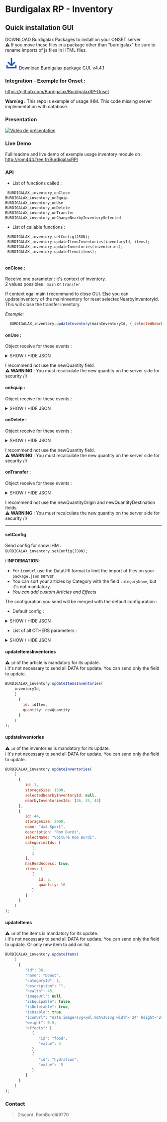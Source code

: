 
# Burdigalax RP - Inventory 

## Quick installation GUI

DOWNLOAD Burdigalax Packages to install on your ONSET server.   
:warning: If you move these files in a package other than "burdigalax" be sure to rename imports of js files in HTML files.

[![Download](../../../download.svg "Download") Download Burdigalax package GUI. v4.4.1](https://github.com//Burdigalax/BurdigalaxGUI/raw/master/ONSET_SERVER.4.4.1.zip)


### Integration - Exemple for Onset : 

https://github.com/Burdigalax/BurdigalaxRP-Onset

**Warning :** This repo is exemple of usage IHM. This code missing server implementation with database.

### Presentation

[![Vidéo de présentation](https://img.youtube.com/vi/BiZdyClU7Cs/0.jpg)](https://www.youtube.com/watch?v=BiZdyClU7Cs)

### Live Demo

Full readme and live demo of exemple usage inventory module on : http://rom444.free.fr/BurdigalaxRP/ 

### API

- List of functions called : 
```
 BURDIGALAX_inventory_onClose
BURDIGALAX_inventory_onEquip
BURDIGALAX_inventory_onUse
BURDIGALAX_inventory_onDelete
BURDIGALAX_inventory_onTransfer
BURDIGALAX_inventory_onChangeNearbyInventorySelected
```

- List of callable functions : 
```
 BURDIGALAX_inventory.setConfig(JSON);
 BURDIGALAX_inventory.updateItemsInventories(inventoryId, items);
 BURDIGALAX_inventory.updateInventories(inventories);
 BURDIGALAX_inventory.updateItems(items);
  
```
#### onClose :

Receive one parameter : it's context of inventory.  
2 values possibles : `main` or `transfer`

If context egal main i recommand to close GUI. Else you can updateInventory of the mainInventory for reset selectedNearbyInventoryId.  
This will close the transfer inventory.  

_Exemple:_ 

```js
  BURDIGALAX_inventory.updateInventory(mainInventoryId, { selectedNearbyInventoryId: null})
```

#### onUse :

Object receive for these events :

<details>
    <summary>SHOW / HIDE JSON</summary>

```json
{
  "idInventory": 1,
  "idItem": 8,
  "newQuantity": 0
}
```
</details>

I recommend  not use the newQuantity field.  
:warning: **WARNING** : You must recalculate the new quantity on the server side for security /!\ 

#### onEquip :

Object receive for these events :

<details>
    <summary>SHOW / HIDE JSON</summary>

```json
{
  "idInventory": 1,
  "idItem": 8,
  "isEquipped": false
}
```
</details>


#### onDelete :

Object receive for these events :

<details>
    <summary>SHOW / HIDE JSON</summary>

```json
{
  "idInventory": 1,
  "idItem": 3,
  "quantity": 1,
  "newQuantity": 1,
}
```
</details>

I recommend  not use the newQuantity field.  
:warning: **WARNING** : You must recalculate the new quantity on the server side for security /!\ 


#### onTransfer :

Object receive for these events :

<details>
    <summary>SHOW / HIDE JSON</summary>

```json
{
    "originInventoryId": 1,
    "destinationInventoryId": 26,
    "idItem": 6,
    "quantity": 5,
    "newQuantityOrigin": 0,
    "newQuantityDestination": 5
}
```
</details>

I recommend  not use the newQuantityOrigin and newQuantityDestination fields.  
:warning: **WARNING** : You must recalculate the new quantity on the server side for security /!\ 

------

#### setConfig

Send config for show IHM :  
`BURDIGALAX_inventory.setConfig(JSON);`

:information_source: **INFORMATION**: 
- For `iconUrl` use the DataURI format to limit the import of files on your `package.json` server.
- You can sort your articles by Category with the field `categoryName`, but it's not mandatory.
- _You can add custom Articles and Effects_

The configuration you send will be merged with the default configuration :
- Default config : 

<details>
    <summary>SHOW / HIDE JSON</summary>
    
```
{
  config: {
    hasEquipableCategory: true,
    startMainInventoryPosition: {
      top: 40,
      left: 50
    },
    startTransferInventoryPosition: {
      top: 40,
      left: 550
    },
    iconUrlAllCategory:
      "data:image/svg+xml,%3Csvg xmlns='http://www.w3.org/2000/svg' width='16' height='16' viewBox='0 0 16 16'%3E%3Ctitle%3Eicon-filter-all%3C/title%3E%3Cdesc%3ECreated with Sketch.%3C/desc%3E%3Cg fill='%23000' fill-rule='nonzero'%3E%3Cpath d='M0 0h6.4v6.4h-6.4zM0 9.601h6.4v6.399h-6.4zM9.599 9.601h6.401v6.399h-6.401zM9.599 0h6.401v6.399h-6.401z'/%3E%3C/g%3E%3C/svg%3E",
    iconUrlEquipableCategory:
      "data:image/svg+xml,%3Csvg xmlns='http://www.w3.org/2000/svg' width='16' height='16' viewBox='0 0 16 16'%3E%3Ctitle%3Eicon-filter-equip%3C/title%3E%3Cdesc%3ECreated with Sketch.%3C/desc%3E%3Cpath d='M8 0c4.418 0 8 3.582 8 8s-3.582 8-8 8-8-3.582-8-8 3.582-8 8-8zm0 2c-3.314 0-6 2.686-6 6s2.686 6 6 6 6-2.686 6-6-2.686-6-6-6zm0 2c2.209 0 4 1.791 4 4s-1.791 4-4 4-4-1.791-4-4 1.791-4 4-4z' fill='%23000'/%3E%3C/svg%3E",
    wording: {
      emptyInventory: "L'inventaire est vide !",
      nameAllCategory: "Tous les objets",
      nameEquipableCategory: "Equipement",
      total: "Total",
      use: "Utiliser",
      selectItem: "Sélectionner un item",
      equipped: "Equipé",
      max: "MAX",
      noneInventory: "Aucun inventaire"
    }
  }
}
```
</details>

- List of all OTHERS parameters :

<details>
    <summary>SHOW / HIDE JSON</summary>

```
{
  mainInventoryId: 1,
  items: [
    {
      id: 1,
      name: "Donut",
      categoryId: 1,
      description: "",
      health: 45,  // set to null if you don't use property of this item.
      imageUrl: null, // for description on selected item but if null i use iconUrl field
      isEquipable: false,
      isDeletable: true,
      isUsable: true,
      iconUrl:
        "data:image/svg+xml,%0A%3Csvg width='24' height='24' viewBox='0 0 24 24' xmlns='http://www.w3.org/2000/svg'%3E%3Ctitle%3Eico-donut@1x%3C/title%3E%3Cdesc%3ECreated with Sketch.%3C/desc%3E%3Cpath d='M11.995.002c6.623 0 11.992 5.368 11.992 11.992 0 6.623-5.368 11.992-11.992 11.992-6.624 0-11.992-5.368-11.992-11.992 0-6.623 5.369-11.992 11.992-11.992zm-8.951 17.367c.755-.676 2.163-1.52 3.718-.369 1.362 1.009 1.447.862 1.547.688 1.181-2.048 2.875-1.109 4.124.225 1.929 2.062 2.732 1.821 4.176-.945 1.982-3.795 3.805-1.875 4.739-.335.695-1.398 1.086-2.973 1.086-4.639 0-5.766-4.674-10.44-10.44-10.44-5.766 0-10.44 4.674-10.44 10.44 0 1.966.544 3.805 1.489 5.375zm17.37.798c-.379-.771-1.409-2.447-2.434-.483-1.98 3.791-3.931 4.218-6.674 1.285-.385-.411-1.161-1.371-1.657-.51-.572.99-1.054 1.826-3.809-.215-.762-.565-1.526.02-1.897.396 1.915 2.317 4.811 3.794 8.052 3.794 3.456 0 6.519-1.68 8.419-4.267zm-1.025-4.179c-.664.77-1.836-.24-1.172-1.01l.758-.877c.663-.77 1.836.24 1.172 1.01l-.758.877zm-8.148-8.328c-.664.77-1.836-.24-1.172-1.01l.758-.877c.663-.77 1.836.24 1.172 1.01l-.758.877zm-5.545 4.997c-.664.77-1.836-.24-1.172-1.01l.758-.877c.663-.77 1.836.24 1.172 1.01l-.758.877zm8.568-4.488c-1.011-.105-.852-1.644.159-1.54l1.153.121c1.011.104.852 1.644-.159 1.539l-1.153-.12zm3.882 2.555c-.641-.789.56-1.765 1.201-.976l.73.9c.641.789-.56 1.765-1.201.976l-.73-.9zm-13.884 5.507c-.641-.789.56-1.765 1.201-.976l.73.9c.641.789-.56 1.765-1.201.976l-.73-.9zm1.609-8.489c-.641-.789.56-1.765 1.201-.976l.73.9c.641.789-.56 1.765-1.201.976l-.73-.9zm6.124 2.075c2.303 0 4.177 1.874 4.177 4.177 0 2.306-1.873 4.177-4.177 4.177-2.307 0-4.177-1.87-4.177-4.177 0-2.304 1.873-4.177 4.177-4.177zm0 1.552c-1.45 0-2.625 1.175-2.625 2.625s1.175 2.625 2.625 2.625c1.451 0 2.625-1.173 2.625-2.625 0-1.453-1.172-2.625-2.625-2.625z' fill='%23D48CD2' fill-rule='nonzero'/%3E%3C/svg%3E",
      weight: 0.5,
      effects: [
        {
          id: "food",
          value: 3
        },
        {
          id: "hydration",
          value: -5
        }
      ]
    },
  ],
  effects: {
    hydration: {
      name: "Hydratation",
      unit: "%",
      iconUrl:
        "data:image/svg+xml,%0A%3Csvg width='28' height='28' viewBox='0 0 28 28' xmlns='http://www.w3.org/2000/svg'%3E%3Ctitle%3Eeffet-hydrat@1x%3C/title%3E%3Cdesc%3ECreated with Sketch.%3C/desc%3E%3Cg transform='translate(1 1)' fill='none'%3E%3Cg fill='%236ABEE4' fill-rule='nonzero'%3E%3Cpath d='M12.963 22c-3.828 0-6.943-3.114-6.943-6.943 0-3.579 5.711-10.915 6.363-11.741.14-.177.354-.281.58-.281.226 0 .44.103.58.281.651.825 6.363 8.16 6.363 11.741 0 3.828-3.114 6.943-6.942 6.943zm0-17.013c-1.933 2.564-5.465 7.733-5.465 10.07 0 3.013 2.451 5.464 5.465 5.464 3.013 0 5.465-2.451 5.465-5.464 0-2.337-3.532-7.506-5.465-10.07z'/%3E%3Cpath d='M12.963 19.045c-.389-.026-.691-.349-.691-.739s.302-.713.691-.739c1.385-.001 2.507-1.124 2.509-2.509.026-.389.349-.691.739-.691s.713.302.739.691c-.003 2.201-1.787 3.984-3.987 3.987z'/%3E%3C/g%3E%3Ccircle stroke='%236ABEE4' stroke-width='2' cx='13' cy='13' r='13'/%3E%3C/g%3E%3C/svg%3E"
    },
    food: {
      name: "Alimentation",
      iconUrl:
        "data:image/svg+xml,%0A%3Csvg width='28' height='28' viewBox='0 0 28 28' xmlns='http://www.w3.org/2000/svg'%3E%3Ctitle%3Eeffet-food@1x%3C/title%3E%3Cdesc%3ECreated with Sketch.%3C/desc%3E%3Cg transform='translate(1 1)' fill='none'%3E%3Cg fill='%237F95A5' fill-rule='nonzero'%3E%3Cpath d='M17.351 5.092c-.479 0-.912.193-1.286.574-1.838 1.87-1.786 8.214-1.774 8.931l.009.52h2.523v6.296c0 .292.236.528.528.528.292 0 .528-.237.528-.528v-15.792c0-.292-.236-.528-.528-.528zM12.317 9.929h-.71v-4.87h-.698v4.87h-.71v-4.87h-.698v4.87h-.71v-4.87h-.633v4.864c0 1.119.769 2.057 1.806 2.32l-.508 9.01c0 .38.789.688 1.097.688.309 0 1.097-.308 1.097-.688l-.508-9.01c1.037-.263 1.806-1.2 1.806-2.32v-4.864h-.633v4.87h.001z'/%3E%3C/g%3E%3Ccircle stroke='%237F95A5' stroke-width='2' cx='13' cy='13' r='13'/%3E%3C/g%3E%3C/svg%3E",
      unit: "%"
    },
  },
  categories: [
    {
      id: 1,
      name: "Consommables",
      iconUrl:
        "data:image/svg+xml,%3Csvg xmlns='http://www.w3.org/2000/svg' width='12' height='16' viewBox='0 0 12 16'%3E%3Ctitle%3Eicon-filter-food%3C/title%3E%3Cdesc%3ECreated with Sketch.%3C/desc%3E%3Cpath d='M4.347 7.042l-.928.56.708 6.65c.048.605-.248 1.185-.765 1.502-.517.317-1.169.317-1.686 0-.517-.317-.813-.898-.765-1.502l.708-6.65-.928-.56c-.443-.266-.707-.752-.69-1.268l.167-5.333c.01-.248.215-.443.463-.44.247 0 .449.195.458.442l.12 3.478c.003.19.145.349.333.373.101.011.203-.02.28-.087.077-.067.123-.163.127-.265l.12-3.482c0-.253.205-.458.458-.458s.458.205.458.458l.12 3.482c.004.1.048.194.123.26s.173.099.272.092c.189-.024.331-.183.333-.373l.117-3.478c.009-.246.211-.441.457-.442.247 0 .449.195.458.442l.167 5.333c.018.515-.244 1-.685 1.267zm7.32-2.983c0-2.242-1.137-4.058-2.537-4.058s-2.537 1.817-2.537 4.058c0 1.717.667 3.167 1.613 3.758l-.685 6.435c-.048.605.248 1.185.765 1.502.517.317 1.169.317 1.686 0 .517-.317.813-.898.765-1.502l-.685-6.435c.947-.592 1.613-2.042 1.613-3.758z' fill='%23000' fill-rule='nonzero'/%3E%3C/svg%3E"
    },
  ],
  inventories: [
    {
      id: 1,
      storageSize: 180,
      name: "Sac à dos",
      description: "Arthur Shelby",
      selectName: "Arthur Shelby",
      selectedNearbyInventoryId: 26,
      nearbyInventoriesIds: [26, 27, 33],
      categoriesIds: [1, 2, 3, 4, 5],
      items: [
        {
          id: 1,
          quantity: 50,
        },
        {
          id: 8,
          quantity: 1,
          isEquipped: true
        }
      ]
    },
    {
      id: 26,
      storageSize: 2000,
      name: "4x4 Sport",
      description: "Rom Burdi",
      selectName: "Voiture Rom Burdi",
      categoriesIds: [1, 2],
      hasReadAccess: true, // Determine if can display transfer inventory
      items: [
        {
          id: 2,
          quantity: 10
        }
      ]
    }
  ]
}
```
</details>


#### updateItemsInventories 

:warning: `id` of the article is mandatory for its update.  
:information_source: It's not necessary to send all DATA for update. You can send only the field to update.

```js 
BURDIGALAX_inventory.updateItemsInventories(
    inventoryId,
    [
      {
        id: idItem,
        quantity: newQuantity
      }
    ]
);
```

#### updateInventories 

:warning: `id` of the inventories is mandatory for its update.  
:information_source: It's not necessary to send all DATA for update. You can send only the field to update.

```js 
BURDIGALAX_inventory.updateInventories(
    [
      {
         id: 1,
         storageSize: 1500,
         selectedNearbyInventoryId: null,
         nearbyInventoriesIds: [26, 35, 44]
      }, 
      {
         id: 44,
         storageSize: 2000,
         name: "4x4 Sport",
         description: "Rom Burdi",
         selectName: "Voiture Rom Burdi",
         categoriesIds: [
            1,
            2
         ],
         hasReadAccess: true,
         items: [
            {
               id: 2,
               quantity: 10
            }
         ]
      }
    ]
);
```

#### updateItems

:warning: `id` of the items is mandatory for its update.  
:information_source: It's not necessary to send all DATA for update. You can send only the field to update.
Or only new item to add on list.

```js 
BURDIGALAX_inventory.updateItems(
    [
      {
         "id": 36,
         "name": "Donut",
         "categoryId": 1,
         "description": "",
         "health": 45,
         "imageUrl": null,
         "isEquipable": false,
         "isDeletable": true,
         "isUsable": true,
         "iconUrl": "data:image/svg+xml,%0A%3Csvg width='24' height='24' viewBox='0 0 24 24' xmlns='http://www.w3.org/2000/svg'%3E%3Ctitle%3Eico-donut@1x%3C/title%3E%3Cdesc%3ECreated with Sketch.%3C/desc%3E%3Cpath d='M11.995.002c6.623 0 11.992 5.368 11.992 11.992 0 6.623-5.368 11.992-11.992 11.992-6.624 0-11.992-5.368-11.992-11.992 0-6.623 5.369-11.992 11.992-11.992zm-8.951 17.367c.755-.676 2.163-1.52 3.718-.369 1.362 1.009 1.447.862 1.547.688 1.181-2.048 2.875-1.109 4.124.225 1.929 2.062 2.732 1.821 4.176-.945 1.982-3.795 3.805-1.875 4.739-.335.695-1.398 1.086-2.973 1.086-4.639 0-5.766-4.674-10.44-10.44-10.44-5.766 0-10.44 4.674-10.44 10.44 0 1.966.544 3.805 1.489 5.375zm17.37.798c-.379-.771-1.409-2.447-2.434-.483-1.98 3.791-3.931 4.218-6.674 1.285-.385-.411-1.161-1.371-1.657-.51-.572.99-1.054 1.826-3.809-.215-.762-.565-1.526.02-1.897.396 1.915 2.317 4.811 3.794 8.052 3.794 3.456 0 6.519-1.68 8.419-4.267zm-1.025-4.179c-.664.77-1.836-.24-1.172-1.01l.758-.877c.663-.77 1.836.24 1.172 1.01l-.758.877zm-8.148-8.328c-.664.77-1.836-.24-1.172-1.01l.758-.877c.663-.77 1.836.24 1.172 1.01l-.758.877zm-5.545 4.997c-.664.77-1.836-.24-1.172-1.01l.758-.877c.663-.77 1.836.24 1.172 1.01l-.758.877zm8.568-4.488c-1.011-.105-.852-1.644.159-1.54l1.153.121c1.011.104.852 1.644-.159 1.539l-1.153-.12zm3.882 2.555c-.641-.789.56-1.765 1.201-.976l.73.9c.641.789-.56 1.765-1.201.976l-.73-.9zm-13.884 5.507c-.641-.789.56-1.765 1.201-.976l.73.9c.641.789-.56 1.765-1.201.976l-.73-.9zm1.609-8.489c-.641-.789.56-1.765 1.201-.976l.73.9c.641.789-.56 1.765-1.201.976l-.73-.9zm6.124 2.075c2.303 0 4.177 1.874 4.177 4.177 0 2.306-1.873 4.177-4.177 4.177-2.307 0-4.177-1.87-4.177-4.177 0-2.304 1.873-4.177 4.177-4.177zm0 1.552c-1.45 0-2.625 1.175-2.625 2.625s1.175 2.625 2.625 2.625c1.451 0 2.625-1.173 2.625-2.625 0-1.453-1.172-2.625-2.625-2.625z' fill='%23D48CD2' fill-rule='nonzero'/%3E%3C/svg%3E",
         "weight": 0.5,
         "effects": [
            {
               "id": "food",
               "value": 3
            },
            {
               "id": "hydration",
               "value": -5
            }
         ]
      }
    ]
);
```
### Contact
> Discord: RomBurdi#9770